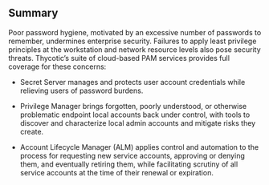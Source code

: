 ﻿[title]: # (Summary)
[tags]: # (Account Lifecycle Manager,ALM,)
[priority]: # (2400)

## Summary

Poor password hygiene, motivated by an excessive number of passwords to remember, undermines enterprise security. Failures to apply least privilege principles at the workstation and network resource levels also pose security threats. Thycotic’s suite of cloud-based PAM services provides full coverage for these concerns:

* Secret Server manages and protects user account credentials while relieving users of password burdens.

* Privilege Manager brings forgotten, poorly understood, or otherwise problematic endpoint local accounts back under control, with tools to discover and characterize local admin accounts and mitigate risks they create.

* Account Lifecycle Manager (ALM) applies control and automation to the process for requesting new service accounts, approving or denying them, and eventually retiring them, while facilitating scrutiny of all service accounts at the time of their renewal or expiration.

 


